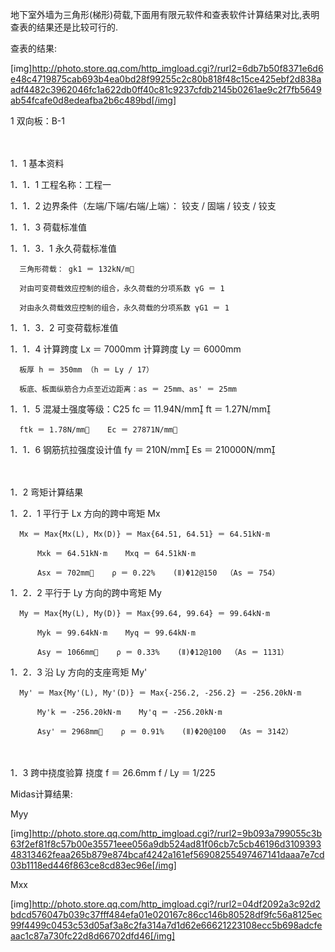 地下室外墙为三角形(梯形)荷载,下面用有限元软件和查表软件计算结果对比,表明查表的结果还是比较可行的. 

查表的结果: 
[img]http://photo.store.qq.com/http_imgload.cgi?/rurl2=6db7b50f8371e6d6e48c4719875cab693b4ea0bd28f99255c2c80b818f48c15ce425ebf2d838aadf4482c3962046fc1a622db0ff40c81c9237cfdb2145b0261ae9c2f7fb5649ab54fcafe0d8edeafba2b6c489bd[/img] 
  1  双向板：B-1　 
　 
  1．1  基本资料　 
  1．1．1  工程名称：工程一　 
  1．1．2  边界条件（左端/下端/右端/上端）： 铰支 / 固端 / 铰支 / 铰支　 
  1．1．3  荷载标准值　 
  1．1．3．1  永久荷载标准值　 
      三角形荷载： gk1 ＝ 132kN/m　 
      对由可变荷载效应控制的组合，永久荷载的分项系数 γG ＝ 1　 
      对由永久荷载效应控制的组合，永久荷载的分项系数 γG1 ＝ 1　 
  1．1．3．2  可变荷载标准值　 
  1．1．4  计算跨度 Lx ＝ 7000mm    计算跨度 Ly ＝ 6000mm　 
      板厚 h ＝ 350mm （h ＝ Ly / 17）　 
      板底、板面纵筋合力点至近边距离：as ＝ 25mm、as' ＝ 25mm　 
  1．1．5  混凝土强度等级：C25    fc ＝ 11.94N/mm    ft ＝ 1.27N/mm　 
      ftk ＝ 1.78N/mm    Ec ＝ 27871N/mm　 
  1．1．6  钢筋抗拉强度设计值 fy ＝ 210N/mm    Es ＝ 210000N/mm　 
　 
  1．2  弯矩计算结果　 
  1．2．1  平行于 Lx 方向的跨中弯矩 Mx　 
      Mx ＝ Max{Mx(L), Mx(D)} ＝ Max{64.51, 64.51} ＝ 64.51kN·m　 
          Mxk ＝ 64.51kN·m    Mxq ＝ 64.51kN·m　 
          Asx ＝ 702mm    ρ ＝ 0.22%    (Ⅱ)Φ12@150  （As ＝ 754）　 
  1．2．2  平行于 Ly 方向的跨中弯矩 My　 
      My ＝ Max{My(L), My(D)} ＝ Max{99.64, 99.64} ＝ 99.64kN·m　 
          Myk ＝ 99.64kN·m    Myq ＝ 99.64kN·m　 
          Asy ＝ 1066mm    ρ ＝ 0.33%    (Ⅱ)Φ12@100  （As ＝ 1131）　 
  1．2．3  沿 Ly 方向的支座弯矩 My'　 
      My' ＝ Max{My'(L), My'(D)} ＝ Max{-256.2, -256.2} ＝ -256.20kN·m　 
          My'k ＝ -256.20kN·m    My'q ＝ -256.20kN·m　 
          Asy' ＝ 2968mm    ρ ＝ 0.91%    (Ⅱ)Φ20@100  （As ＝ 3142）　 
　 
  1．3  跨中挠度验算    挠度 f ＝ 26.6mm      f / Ly ＝ 1/225　 

Midas计算结果: 

Myy 
[img]http://photo.store.qq.com/http_imgload.cgi?/rurl2=9b093a799055c3b63f2ef81f8c57b00e35571eee056a9db524ad81f06cb7c5cb46196d310939348313462feaa265b879e874bcaf4242a161ef56908255497467141daaa7e7cd03b1118ed446f863ce8cd83ec96e[/img] 
Mxx 
[img]http://photo.store.qq.com/http_imgload.cgi?/rurl2=04df2092a3c92d2bdcd576047b039c37fff484efa01e020167c86cc146b80528df9fc56a8125ec99f4499c0453c53d05af3a8c2fa314a7d1d62e66621223108ecc5b698adcfeaac1c87a730fc22d8d66702dfd46[/img]